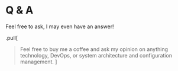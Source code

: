 


# Q & A

Feel free to ask, I may even have an answer!



.pull[
>Feel free to buy me a coffee and ask my opinion on anything technology, DevOps, or system architecture and  configuration management.
]


